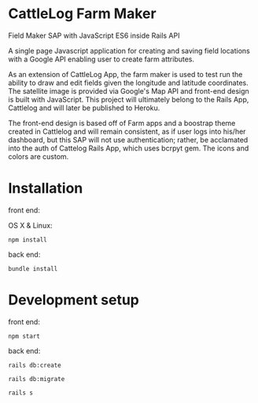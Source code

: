 # CattleLog Farm Maker
Field Maker SAP with JavaScript ES6 inside Rails API 

A single page Javascript application for creating and saving field locations with a Google API enabling user to create farm attributes.

As an extension of CattleLog App, the farm maker is used to test run the ability to draw and edit fields given the longitude and latitude coordinates.  The satellite image is provided via Google's Map API and front-end design is built with JavaScript. This project will ultimately belong to the Rails App, Cattlelog and will later be published to Heroku.

The front-end design is based off of Farm apps and a boostrap theme created in Cattlelog and will remain consistent, as if  user logs into his/her dashboard, but this SAP will not use authentication; rather, be acclamated into the auth of Cattelog Rails App, which uses bcrpyt gem. The icons and colors are custom.

# Installation
front end:

OS X & Linux:

```npm install```

back end:

```bundle install```

# Development setup
front end:

```npm start```

back end:

```
rails db:create 

rails db:migrate 

rails s
